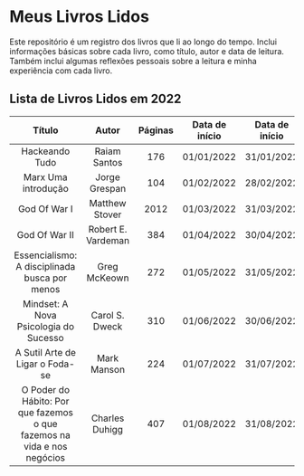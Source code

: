 # Meus Livros Lidos
Este repositório é um registro dos livros que li ao longo do tempo. Inclui informações básicas sobre cada livro, como título, autor e data de leitura. Também inclui algumas reflexões pessoais sobre a leitura e minha experiência com cada livro.
## Lista de Livros Lidos em 2022
| Título | Autor | Páginas | Data de início | Data de início |
| :---: | :---: | :---: | :---: | :---: |
| Hackeando Tudo | Raiam Santos | 176 | 01/01/2022 | 31/01/2022 |
| Marx Uma introdução | Jorge Grespan | 104 | 01/02/2022 | 28/02/2022 |
| God Of War I | Matthew Stover | 2012 | 01/03/2022 | 31/03/2022 |
| God Of War II | Robert E. Vardeman | 384 | 01/04/2022 | 30/04/2022 |
| Essencialismo: A disciplinada busca por menos | Greg McKeown | 272 | 01/05/2022 | 31/05/2022 |
| Mindset: A Nova Psicologia do Sucesso | Carol S. Dweck | 310 | 01/06/2022 | 30/06/2022 |
| A Sutil Arte de Ligar o Foda-se | Mark Manson | 224 | 01/07/2022 | 31/07/2022 |
| O Poder do Hábito: Por que fazemos o que fazemos na vida e nos negócios | Charles Duhigg | 407 | 01/08/2022 | 31/08/2022 |

